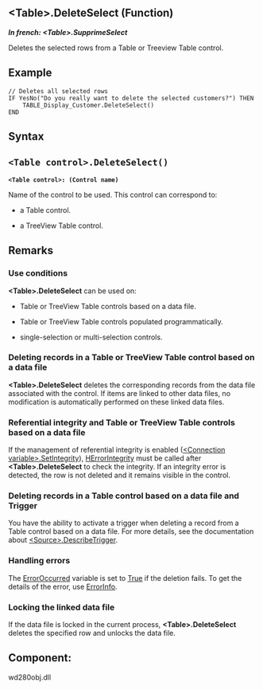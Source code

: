 


## &lt;Table&gt;.DeleteSelect (Function)

***In french: &lt;Table&gt;.SupprimeSelect***



<a name="XUse"></a>
<a name="Use"></a>
<a name="description"></a>
Deletes the selected rows from a Table or Treeview Table control.


<a name="Example1"></a>
<a name="sample_code"></a>

## Example


```wl
// Deletes all selected rows
IF YesNo("Do you really want to delete the selected customers?") THEN
	TABLE_Display_Customer.DeleteSelect()
END
```

<a name="XSYNTAX"></a>

## Syntax
<a name="SYNTAX1"></a>

`<Table control>.DeleteSelect()`
---

**`<Table control>: (Control name)`**

Name of the control to be used. This control can correspond to: 

- a Table control.

- a TreeView Table control.






<a name="NOTE0"></a>
<a name="NOTE0_1"></a>

## Remarks


### Use conditions
<a name="use_conditions_ELTPARAGRAPHE000209"></a>

**&lt;Table&gt;.DeleteSelect** can be used on: 

- Table or TreeView Table controls based on a data file.

- Table or TreeView Table controls populated programmatically.

- single-selection or multi-selection controls. 
	



<a name="NOTE0_2"></a>


### Deleting records in a Table or TreeView Table control based on a data file
<a name="deleting_records_table_treeview_table_control_based_data_file_ELTPARAGRAPHE000236"></a>

**&lt;Table&gt;.DeleteSelect** deletes the corresponding records from the data file associated with the control. If items are linked to other data files, no modification is automatically performed on these linked data files.
<a name="NOTE0_3"></a>


### Referential integrity and Table or TreeView Table controls based on a data file
<a name="referential_integrity_and_table_treeview_table_controls_based_data_file_ELTPARAGRAPHE000248"></a>

If the management of referential integrity is enabled ([&lt;Connection variable&gt;.SetIntegrity](../WDLang4/1000023960.md)), [HErrorIntegrity](../WDLang4/3044086.md) must be called after **&lt;Table&gt;.DeleteSelect** to check the integrity. If an integrity error is detected, the row is not deleted and it remains visible in the control.
<a name="NOTE0_4"></a>


### Deleting records in a Table control based on a data file and Trigger
<a name="deleting_records_table_control_based_data_file_and_trigger_ELTPARAGRAPHE000268"></a>

You have the ability to activate a trigger when deleting a record from a Table control based on a data file. For more details, see the documentation about [&lt;Source&gt;.DescribeTrigger](../WDLang4/1000024216.md).
<a name="NOTE0_5"></a>


### Handling errors
<a name="handling_errors_ELTPARAGRAPHE000283"></a>

The [ErrorOccurred](../WDLang1/3087001.md) variable is set to <u><u><u><u>True</u></u></u></u> if the deletion fails. To get the details of the error, use [ErrorInfo](../WDLang1/3013008.md).
<a name="NOTE0_6"></a>


### Locking the linked data file
<a name="locking_the_linked_data_file_ELTPARAGRAPHE000303"></a>

If the data file is locked in the current process, **&lt;Table&gt;.DeleteSelect** deletes the specified row and unlocks the data file.

<a name="XComponent"></a>

## Component:
wd280obj.dll
